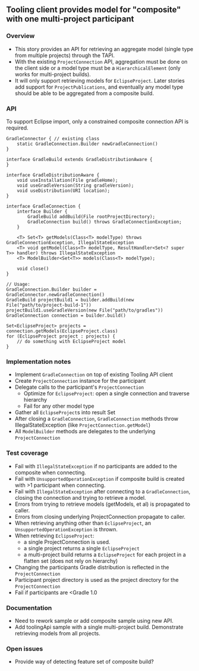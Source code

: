 ## Tooling client provides model for "composite" with one multi-project participant

### Overview

- This story provides an API for retrieving an aggregate model (single type from multiple projects) through the TAPI.
- With the existing `ProjectConnection` API, aggregation must be done on the client side or a model type must be a `HierarchicalElement` (only works for multi-project builds).
- It will only support retrieving models for `EclipseProject`.  Later stories add support for `ProjectPublications`, and eventually any model type should be able to be aggregated from a composite build.

### API

To support Eclipse import, only a constrained composite connection API is required.

    GradleConnector { // existing class
        static GradleConnection.Builder newGradleConnection()
    }

    interface GradleBuild extends GradleDistributionAware {
    }

    interface GradleDistributionAware {
        void useInstallation(File gradleHome);
        void useGradleVersion(String gradleVersion);
        void useDistribution(URI location);
    }

    interface GradleConnection {
        interface Builder {
            GradleBuild addBuild(File rootProjectDirectory);
            GradleConnection build() throws GradleConnectionException;
        }

        <T> Set<T> getModels(Class<T> modelType) throws GradleConnectionException, IllegalStateException
        <T> void getModel(Class<T> modelType, ResultHandler<Set<? super T>> handler) throws IllegalStateException
        <T> ModelBuilder<Set<T>> models(Class<T> modelType);

        void close()
    }

    // Usage:
    GradleConnection.Builder builder = GradleConnector.newGradleConnection()
    GradleBuild projectBuild1 = builder.addBuild(new File("path/to/project-build-1"))
    projectBuild1.useGradleVersion(new File("path/to/gradles"))
    GradleConnection connection = builder.build()

    Set<EclipseProject> projects = connection.getModels(EclipseProject.class)
    for (EclipseProject project : projects) {
        // do something with EclipseProject model
    }

### Implementation notes

- Implement `GradleConnection` on top of existing Tooling API client
- Create `ProjectConnection` instance for the participant
- Delegate calls to the participant's `ProjectConnection`
    - Optimize for `EclipseProject`: open a single connection and traverse hierarchy
    - Fail for any other model type
- Gather all `EclipseProject`s into result Set
- After closing a `GradleConnection`, `GradleConnection` methods throw IllegalStateException (like `ProjectConnection.getModel`)
- All `ModelBuilder` methods are delegates to the underlying `ProjectConnection`

### Test coverage

- Fail with `IllegalStateException` if no participants are added to the composite when connecting.
- Fail with `UnsupportedOperationException` if composite build is created with >1 participant when connecting.
- Fail with `IllegalStateException` after connecting to a `GradleConnection`, closing the connection and trying to retrieve a model.
- Errors from trying to retrieve models (getModels, et al) is propagated to caller.
- Errors from closing underlying ProjectConnection propagate to caller.
- When retrieving anything other than `EclipseProject`, an `UnsupportedOperationException` is thrown.
- When retrieving `EclipseProject`:
    - a single ProjectConnection is used.
    - a single project returns a single `EclipseProject`
    - a multi-project build returns a `EclipseProject` for each project in a flatten set (does not rely on hierarchy)
- Changing the participants Gradle distribution is reflected in the `ProjectConnection`
- Participant project directory is used as the project directory for the `ProjectConnection`
- Fail if participants are <Gradle 1.0

### Documentation

- Need to rework sample or add composite sample using new API.
- Add toolingApi sample with a single multi-project build. Demonstrate retrieving models from all projects.

### Open issues

- Provide way of detecting feature set of composite build?
